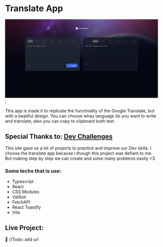 # Translate App

![preview of the app](./Preview-App.webp);

This app is made it to replicate the functinality of the Google Translate, but with a beatiful design. You can choose whay language do you want to write and translate, also you can copy to clipboard both text.

## Special Thanks to: <a href="https://devchallenges.io/" target="_blank" rel="noopener noreferrer">Dev Challenges</a>
This site gave us a lot of projects to practice and improve our Dev skills. I choose the translate app because i though this project was defiant to me. But making step by step we can create and solve many problems easily <3. 

### Some techs that is use:

- Typescript
- React
- CSS Modules
- Valibot
- FetchAPI
- React Toastify
- Vite


## Live Project:
🔗 //Todo: add url